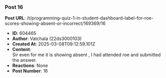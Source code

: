 ### Post 16
**Post URL**: /t/programming-quiz-1-in-student-dashboard-label-for-roe-scores-showing-absent-or-incorrect/169369/16
- **ID**: 604465
- **Author**: Vatchala (22ds3000103)
- **Created At**: 2025-03-08T09:12:59.101Z
- **Content**:  
  Sir even for me it is showing absent , I had attended roe and submitted the answer.
- **Reactions**: None
- **Post Number**: 16

